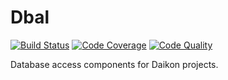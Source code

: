 # Dbal

[![Build Status](https://scrutinizer-ci.com/g/daikon-cqrs/dbal/badges/build.png?b=master)](https://scrutinizer-ci.com/g/daikon-cqrs/dbal/build-status/master)
[![Code Coverage](https://scrutinizer-ci.com/g/daikon-cqrs/dbal/badges/coverage.png?b=master)](https://scrutinizer-ci.com/g/daikon-cqrs/dbal/?branch=master)
[![Code Quality](https://scrutinizer-ci.com/g/daikon-cqrs/dbal/badges/quality-score.png?b=master)](https://scrutinizer-ci.com/g/daikon-cqrs/dbal/?branch=master)

Database access components for Daikon projects.
